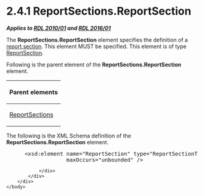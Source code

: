 <html dir="LTR" xmlns:mshelp="http://msdn.microsoft.com/mshelp" xmlns:ddue="http://ddue.schemas.microsoft.com/authoring/2003/5" xmlns:xlink="http://www.w3.org/1999/xlink" xmlns:tool="http://www.microsoft.com/tooltip">
    <head>
        <meta http-equiv="Content-Type" content="text/html; CHARSET=utf-8"></meta>
        <meta name="save" content="history"></meta>
        <title>2.4.1 ReportSections.ReportSection</title>
        <xml>
            <mshelp:toctitle title="2.4.1 ReportSections.ReportSection"></mshelp:toctitle>
            <mshelp:rltitle title="[MS-RDL]: ReportSections.ReportSection"></mshelp:rltitle>
            <mshelp:keyword index="A" term="d480f7c8-8aba-4148-be51-1c22f6cdbf56"></mshelp:keyword>
            <mshelp:attr name="DCSext.ContentType" value="open specification"></mshelp:attr>
            <mshelp:attr name="AssetID" value="d480f7c8-8aba-4148-be51-1c22f6cdbf56"></mshelp:attr>
            <mshelp:attr name="TopicType" value="kbRef"></mshelp:attr>
            <mshelp:attr name="DCSext.Title" value="[MS-RDL]: ReportSections.ReportSection" />
        </xml>
    </head>
    <body>
        <div id="header">
            <h1 class="heading">2.4.1 ReportSections.ReportSection</h1>
        </div>
        <div id="mainSection">
            <div id="mainBody">
                <div id="allHistory" class="saveHistory"></div>
                <div id="sectionSection0" class="section" name="collapseableSection">
                    

<p><b><i>Applies to </i></b><a href="3428e690-a348-4ec7-8a6a-8efb42d2cdee.html"><b><i>RDL 2010/01</i></b></a><b><i>
and </i></b><a href="52ce3983-2bfc-4e72-9359-42aaf5fe4509.html"><b><i>RDL 2016/01</i></b></a></p>

<p>The <b>ReportSections.ReportSection</b> element specifies
the definition of a <a href="b2482b3f-74ab-4ca8-a9e5-c07955011743.html#gt_b92b7a6f-71a6-458a-9f24-eee390a512cb">report
section</a>. This element MUST be specified. This element is of type <a href="96c3d25f-d8ce-4fe4-ab03-592edaa4a1da.html">ReportSection</a>.</p>

<p>Following is the parent element of the <b>ReportSections.ReportSection</b>
element.</p>

<table>
 <thead>
  <tr>
   <th>
   <p>Parent elements</p>
   </th>
  </tr>
 </thead>
 <tr>
  <td>
  <p><a href="734d5041-fe18-41a6-8701-d213086c575b.html">ReportSections</a></p>
  </td>
 </tr>
</table>

<p>The following is the XML Schema definition of the <b>ReportSections.ReportSection</b>
element.</p>

<dl>
<dd>
<div><pre> &lt;xsd:element name=&quot;ReportSection&quot; type=&quot;ReportSectionType&quot; minOccurs=&quot;1&quot; 
              maxOccurs=&quot;unbounded&quot; /&gt;
</pre></div>
</dd></dl>


                </div>
            </div>
        </div>
    </body>
</html>